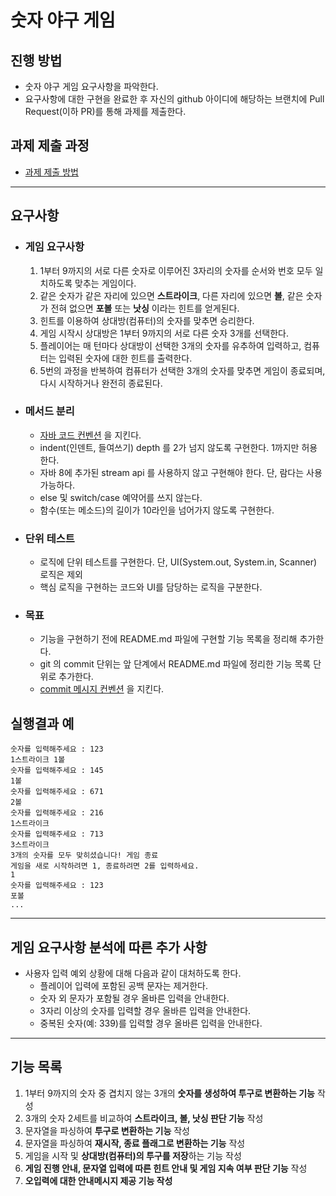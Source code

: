 # 숫자 야구 게임
## 진행 방법
* 숫자 야구 게임 요구사항을 파악한다.
* 요구사항에 대한 구현을 완료한 후 자신의 github 아이디에 해당하는 브랜치에 Pull Request(이하 PR)를 통해 과제를 제출한다.

## 과제 제출 과정
* [과제 제출 방법](https://github.com/next-step/nextstep-docs/tree/master/precourse)

---

## 요구사항
- ### 게임 요구사항
    1. 1부터 9까지의 서로 다른 숫자로 이루어진 3자리의 숫자를 순서와 번호 모두 일치하도록 맞추는 게임이다.
    1. 같은 숫자가 같은 자리에 있으면 **스트라이크**, 다른 자리에 있으면 **볼**, 같은 숫자가 전혀 없으면 **포볼** 또는 **낫싱** 이라는 힌트를 얻게된다.
    1. 힌트를 이용하여 상대방(컴퓨터)의 숫자를 맞추면 승리한다.
    1. 게임 시작시 상대방은 1부터 9까지의 서로 다른 숫자 3개를 선택한다.
    1. 플레이어는 매 턴마다 상대방이 선택한 3개의 숫자를 유추하여 입력하고, 컴퓨터는 입력된 숫자에 대한 힌트를 출력한다.
    1. 5번의 과정을 반복하여 컴퓨터가 선택한 3개의 숫자를 맞추면 게임이 종료되며, 다시 시작하거나 완전히 종료된다.
- ### 메서드 분리
    - [자바 코드 컨벤션](https://naver.github.io/hackday-conventions-java) 을 지킨다.
    - indent(인덴트, 들여쓰기) depth 를 2가 넘지 않도록 구현한다. 1까지만 허용한다.
    - 자바 8에 추가된 stream api 를 사용하지 않고 구현해야 한다. 단, 람다는 사용 가능하다.
    - else 및 switch/case 예약어를 쓰지 않는다.
    - 함수(또는 메소드)의 길이가 10라인을 넘어가지 않도록 구현한다.
- ### 단위 테스트
    - 로직에 단위 테스트를 구현한다. 단, UI(System.out, System.in, Scanner) 로직은 제외
    - 핵심 로직을 구현하는 코드와 UI를 담당하는 로직을 구분한다.
- ### 목표
    - 기능을 구현하기 전에 README.md 파일에 구현할 기능 목록을 정리해 추가한다.
    - git 의 commit 단위는 앞 단계에서 README.md 파일에 정리한 기능 목록 단위로 추가한다.
    - [commit 메시지 컨벤션](https://gist.github.com/stephenparish/9941e89d80e2bc58a153) 을 지킨다.

## 실행결과 예
```text
숫자를 입력해주세요 : 123
1스트라이크 1볼
숫자를 입력해주세요 : 145
1볼
숫자를 입력해주세요 : 671
2볼
숫자를 입력해주세요 : 216
1스트라이크
숫자를 입력해주세요 : 713
3스트라이크
3개의 숫자를 모두 맞히셨습니다! 게임 종료
게임을 새로 시작하려면 1, 종료하려면 2를 입력하세요.
1
숫자를 입력해주세요 : 123
포볼
...
```

---

## 게임 요구사항 분석에 따른 추가 사항
- 사용자 입력 예외 상황에 대해 다음과 같이 대처하도록 한다.
    - 플레이어 입력에 포함된 공백 문자는 제거한다.
    - 숫자 외 문자가 포함될 경우 올바른 입력을 안내한다.
    - 3자리 이상의 숫자를 입력할 경우 올바른 입력을 안내한다.
    - 중복된 숫자(예: 339)를 입력할 경우 올바른 입력을 안내한다.

---

## 기능 목록
1. 1부터 9까지의 숫자 중 겹치지 않는 3개의 **숫자를 생성하여 투구로 변환하는 기능** 작성
1. 3개의 숫자 2세트를 비교하여 **스트라이크, 볼, 낫싱 판단 기능** 작성
1. 문자열을 파싱하여 **투구로 변환하는 기능** 작성
1. 문자열을 파싱하여 **재시작, 종료 플래그로 변환하는 기능** 작성
1. 게임을 시작 및 **상대방(컴퓨터)의 투구를 저장**하는 기능 작성
1. **게임 진행 안내, 문자열 입력에 따른 힌트 안내 및 게임 지속 여부 판단 기능** 작성
1. **오입력에 대한 안내메시지 제공 기능 작성**
